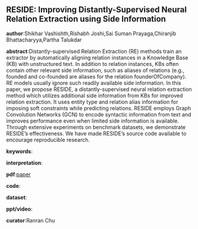 ## RESIDE: Improving Distantly-Supervised Neural Relation Extraction using Side Information

**author**:Shikhar Vashishth,Rishabh Joshi,Sai Suman Prayaga,Chiranjib Bhattacharyya,Partha Talukdar

**abstract**:Distantly-supervised Relation Extraction (RE) methods train an extractor by automatically
aligning relation instances in a Knowledge Base (KB) with unstructured text. In addition to relation instances, KBs often contain other relevant side information, such as aliases of relations (e.g., founded and co-founded are aliases for the relation founderOfCompany). RE models usually ignore such readily available side information. In this paper, we propose RESIDE, a distantly-supervised neural
relation extraction method which utilizes additional side information from KBs for improved relation extraction. It uses entity type and relation alias information for imposing soft constraints while predicting relations. RESIDE employs Graph Convolution Networks (GCN) to encode syntactic information from
text and improves performance even when limited side information is available. Through extensive experiments on benchmark datasets, we demonstrate RESIDE’s effectiveness. We have made RESIDE’s source code available to encourage reproducible research.

**keywords**:

**interpretation**:

**pdf**:[paper](https://www.aclweb.org/anthology/D18-1157.pdf)

**code**:

**dataset**:

**ppt/video**:

**curator**:Ranran Chu